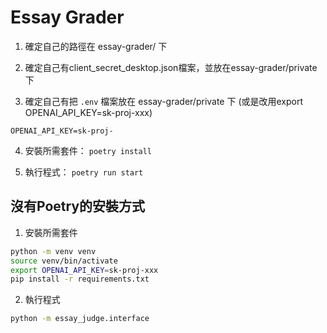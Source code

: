 

# Essay Grader

1. 確定自己的路徑在 essay-grader/ 下

2. 確定自己有client_secret_desktop.json檔案，並放在essay-grader/private下

3. 確定自己有把 `.env` 檔案放在 essay-grader/private 下 (或是改用export OPENAI_API_KEY=sk-proj-xxx)

```
OPENAI_API_KEY=sk-proj-
```

4. 安裝所需套件： `poetry install`

5. 執行程式： `poetry run start`


## 沒有Poetry的安裝方式

1. 安裝所需套件

```bash
python -m venv venv
source venv/bin/activate
export OPENAI_API_KEY=sk-proj-xxx
pip install -r requirements.txt
```

2. 執行程式

```bash
python -m essay_judge.interface
```
